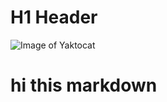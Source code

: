 # H1 Header
![Image of Yaktocat](https://octodex.github.com/images/yaktocat.png)
# hi this markdown
